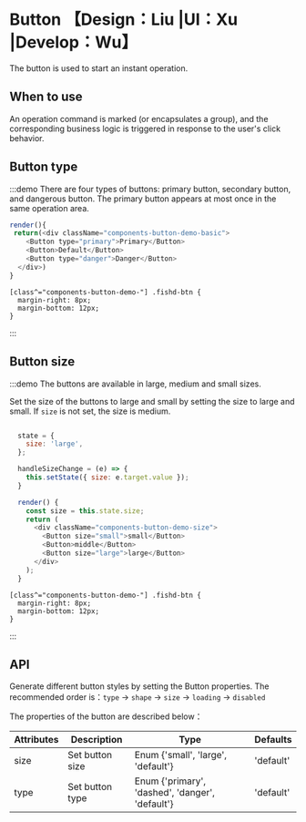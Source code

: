 # Button 【Design：Liu |UI：Xu |Develop：Wu】

The button is used to start an instant operation.

## When to use

An operation command is marked (or encapsulates a group), and the corresponding business logic is triggered in response to the user's click behavior.

## Button type

:::demo There are four types of buttons: primary button, secondary button, and dangerous button. The primary button appears at most once in the same operation area.
```js
render(){
 return(<div className="components-button-demo-basic">
    <Button type="primary">Primary</Button>
    <Button>Default</Button>
    <Button type="danger">Danger</Button>
  </div>)
}
```

```less
[class^="components-button-demo-"] .fishd-btn {
  margin-right: 8px;
  margin-bottom: 12px;
}

```
:::


## Button size

:::demo The buttons are available in large, medium and small sizes.

Set the size of the buttons to large and small by setting the size to large and small. If `size` is not set, the size is medium.


```js

  state = {
    size: 'large',
  };

  handleSizeChange = (e) => {
    this.setState({ size: e.target.value });
  }

  render() {
    const size = this.state.size;
    return (
      <div className="components-button-demo-size">
        <Button size="small">small</Button>
        <Button>middle</Button>
        <Button size="large">large</Button>
      </div>
    );
  }
```
```less
[class^="components-button-demo-"] .fishd-btn {
  margin-right: 8px;
  margin-bottom: 12px;
}
```
:::

## API

Generate different button styles by setting the Button properties. The recommended order is：`type` -> `shape` -> `size` -> `loading` -> `disabled`

The properties of the button are described below：

| Attributes | Description | Type | Defaults |
| --- | --- | --- | --- |
| size | Set button size | Enum {'small', 'large', 'default'} | 'default' |
| type | Set button type | Enum {'primary', 'dashed', 'danger', 'default'} | 'default' |